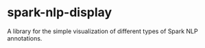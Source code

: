 # spark-nlp-display
A library for the simple visualization of different types of Spark NLP annotations. 
